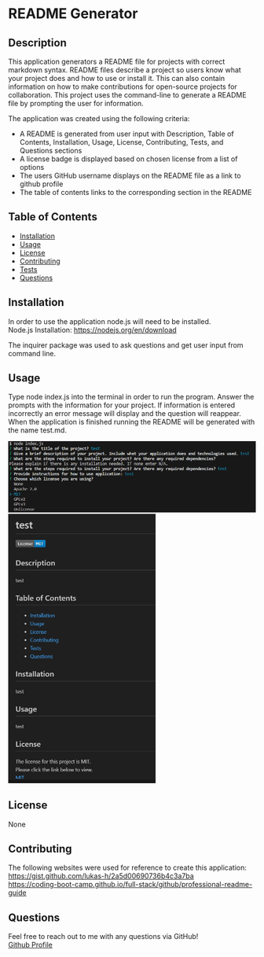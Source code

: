 # README Generator
  
  ## Description
  This application generators a README file for projects with correct markdown syntax. README files describe a project so users know what your project does and how to use or install it. This can also contain information on how to make contributions for open-source projects for collaboration. 
  This project uses the command-line to generate a README file by prompting the user for information.

  The application was created using the following criteria:
  - A README is generated from user input with Description, Table of Contents, Installation, Usage, License, Contributing, Tests, and Questions sections
  - A license badge is displayed based on chosen license from a list of options
  - The users GitHub username displays on the README file as a link to github profile
  - The table of contents links to the corresponding section in the README

  ## Table of Contents
- [Installation](#installation)
- [Usage](#usage)
- [License](#license)
- [Contributing](#contributing)
- [Tests](#tests)
- [Questions](#questions)
 
## Installation
In order to use the application node.js will need to be installed. <br />
Node.js Installation: https://nodejs.org/en/download 

The inquirer package was used to ask questions and get user input from command line. 

## Usage
Type node index.js into the terminal in order to run the program. Answer the prompts with the information for your project. If information is entered incorrectly an error message will display and the question will reappear. When the application is finished running the README will be generated with the name test.md.

<img src="./utils/images/terminal.png" width='800' height='auto'><br>
<img src="./utils/images/top-REAME.png" width='300' height='auto'><br>

## License 
None

## Contributing
The following websites were used for reference to create this application:<br />
https://gist.github.com/lukas-h/2a5d00690736b4c3a7ba<br />
https://coding-boot-camp.github.io/full-stack/github/professional-readme-guide

## Questions
Feel free to reach out to me with any questions via GitHub!<br />
[Github Profile](https://github.com/l-lavelle)


